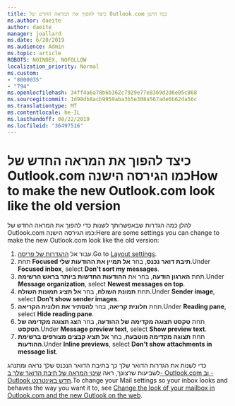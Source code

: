 ```yaml
---
title: כיצד להפוך את המראה החדש של Outlook.com כמו הישן
ms.author: daeite
author: daeite
manager: joallard
ms.date: 6/20/2019
ms.audience: Admin
ms.topic: article
ROBOTS: NOINDEX, NOFOLLOW
localization_priority: Normal
ms.custom:
- "8000035"
- "794"
ms.openlocfilehash: 34ff4a6a78b6b362c7929e77e8369d2d6e05c868
ms.sourcegitcommit: 1d98db8acb9959aba3b5e308a567ade6b62da56c
ms.translationtype: MT
ms.contentlocale: he-IL
ms.lasthandoff: 08/22/2019
ms.locfileid: "36497516"
---
```

# <a name="how-to-make-the-new-outlookcom-look-like-the-old-version"></a><span data-ttu-id="86703-102">כיצד להפוך את המראה החדש של Outlook.com כמו הגירסה הישנה</span><span class="sxs-lookup"><span data-stu-id="86703-102">How to make the new Outlook.com look like the old version</span></span>

<span data-ttu-id="86703-103">להלן כמה הגדרות שבאפשרותך לשנות כדי להפוך את המראה החדש של Outlook.com כמו הגירסה הישנה:</span><span class="sxs-lookup"><span data-stu-id="86703-103">Here are some settings you can change to make the new Outlook.com look like the old version:</span></span>

1. <span data-ttu-id="86703-104">עבור אל [ההגדרות של פריסה](https://outlook.live.com/mail/options/mail/layout).</span><span class="sxs-lookup"><span data-stu-id="86703-104">Go to [Layout settings](https://outlook.live.com/mail/options/mail/layout).</span></span>
1. <span data-ttu-id="86703-105">תחת **Focused תיבת דואר נכנס**, בחר **אל תמיין את ההודעות שלי**.</span><span class="sxs-lookup"><span data-stu-id="86703-105">Under **Focused inbox**, select **Don't sort my messages**.</span></span>
1. <span data-ttu-id="86703-106">תחת **הארגון הודעה**, בחר את **ההודעות החדשות ביותר בראש הרשימה**.</span><span class="sxs-lookup"><span data-stu-id="86703-106">Under **Message organization**, select **Newest messages on top**.</span></span>
1. <span data-ttu-id="86703-107">תחת **תמונת השולח**, בחר **אל תציג תמונות השולח**.</span><span class="sxs-lookup"><span data-stu-id="86703-107">Under **Sender image**, select **Don't show sender images**.</span></span>
1. <span data-ttu-id="86703-108">תחת **חלונית קריאה**, בחר **להסתיר את חלונית הקריאה**.</span><span class="sxs-lookup"><span data-stu-id="86703-108">Under **Reading pane**, select **Hide reading pane**.</span></span>
1. <span data-ttu-id="86703-109">תחת **טקסט תצוגה מקדימה של ההודעה**, בחר **הצג תצוגה מקדימה של הטקסט**.</span><span class="sxs-lookup"><span data-stu-id="86703-109">Under **Message preview text**, select **Show preview text**.</span></span>
1. <span data-ttu-id="86703-110">תחת **תצוגה מקדימה מוטבעת**, בחר **אל תציג קבצים מצורפים ברשימת ההודעות**.</span><span class="sxs-lookup"><span data-stu-id="86703-110">Under **Inline previews**, select **Don't show attachments in message list**.</span></span>

<span data-ttu-id="86703-111">כדי לשנות את הגדרות הדואר שלך כך בתיבת הדואר הנכנס שלך נראה ומתנהג לשביעות שרצונך, ראה [שינוי המראה של תיבת הדואר שלך ב- Outlook.com וב -Outlook חדש באינטרנט](https://support.office.com/article/b41c2ecb-f23c-42b3-b7f8-659646d5e58c?wt.mc_id=Office_Outlook_com_Alchemy).</span><span class="sxs-lookup"><span data-stu-id="86703-111">To change your Mail settings so your inbox looks and behaves the way you want it to, see [Change the look of your mailbox in Outlook.com and the new Outlook on the web](https://support.office.com/article/b41c2ecb-f23c-42b3-b7f8-659646d5e58c?wt.mc_id=Office_Outlook_com_Alchemy).</span></span>